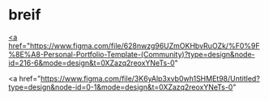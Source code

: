 # breif
<a href="breif.html">

<a href="https://www.figma.com/file/628nwzg96UZmOKHbvRuOZk/%F0%9F%8E%A8-Personal-Portfolio-Template-(Community)?type=design&node-id=216-6&mode=design&t=0XZazq2reoxYNeTs-0"

<a href="https://www.figma.com/file/3K6yAlp3xvb0wh1SHMEt98/Untitled?type=design&node-id=0-1&mode=design&t=0XZazq2reoxYNeTs-0"

